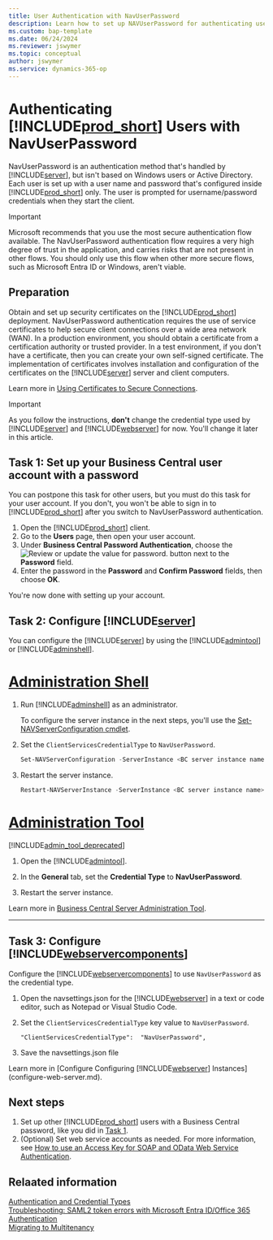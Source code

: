 ```yaml
---
title: User Authentication with NavUserPassword
description: Learn how to set up NAVUserPassword for authenticating users.
ms.custom: bap-template
ms.date: 06/24/2024
ms.reviewer: jswymer
ms.topic: conceptual
author: jswymer
ms.service: dynamics-365-op
---
```

# Authenticating [!INCLUDE[prod_short](../developer/includes/prod_short.md)] Users with NavUserPassword

NavUserPassword is an authentication method that's handled by [!INCLUDE[server](../developer/includes/server.md)], but isn't based on Windows users or Active Directory. Each user is set up with a user name and password that's configured inside [!INCLUDE[prod_short](../developer/includes/prod_short.md)] only. The user is prompted for username/password credentials when they start the client.

> [!IMPORTANT]
> Microsoft recommends that you use the most secure authentication flow available. The NavUserPassword authentication flow requires a very high degree of trust in the application, and carries risks that are not present in other flows. You should only use this flow when other more secure flows, such as Microsoft Entra ID or Windows, aren't viable.

## Preparation

Obtain and set up security certificates on the [!INCLUDE[prod_short](../developer/includes/prod_short.md)] deployment. NavUserPassword authentication requires the use of service certificates to help secure client connections over a wide area network (WAN). In a production environment, you should obtain a certificate from a certification authority or trusted provider. In a test environment, if you don't have a certificate, then you can create your own self-signed certificate. The implementation of certificates involves installation and configuration of the certificates on the [!INCLUDE[server](../developer/includes/server.md)] server and client computers.

Learn more in [Using Certificates to Secure Connections](../deployment/implement-security-certificates-production-environment.md).

> [!IMPORTANT]
> As you follow the instructions, **don't** change the credential type used by [!INCLUDE[server](../developer/includes/server.md)] and [!INCLUDE[webserver](../developer/includes/webserver.md)] for now. You'll change it later in this article.

## <a name="task1"></a>Task 1: Set up your Business Central user account with a password

You can postpone this task for other users, but you must do this task for your user account. If you don't, you won't be able to sign in to [!INCLUDE[prod_short](../developer/includes/prod_short.md)] after you switch to NavUserPassword authentication.

1. Open the [!INCLUDE[prod_short](../developer/includes/prod_short.md)] client.
2. Go to the **Users** page, then open your user account.
3. Under **Business Central Password Authentication**, choose the ![Review or update the value for password.](../developer/media/ellipse-button.png ) button next to the **Password** field.
4. Enter the password in the **Password** and **Confirm Password** fields, then choose **OK**.

You're now done with setting up your account.

## Task 2: Configure [!INCLUDE[server](../developer/includes/server.md)]

You can configure the [!INCLUDE[server](../developer/includes/server.md)] by using the [!INCLUDE[admintool](../developer/includes/admintool.md)] or [!INCLUDE[adminshell](../developer/includes/adminshell.md)].

# [Administration Shell](#tab/adminshell)

1. Run [!INCLUDE[adminshell](../developer/includes/adminshell.md)] as an administrator.

    To configure the server instance in the next steps, you'll use the [Set-NAVServerConfiguration cmdlet](/powershell/module/microsoft.dynamics.nav.management/set-navserverconfiguration).

2. Set the `ClientServicesCredentialType` to `NavUserPassword`.

   ```powershell
   Set-NAVServerConfiguration -ServerInstance <BC server instance name>  -KeyName ClientServicesCredentialType -KeyValue NavUserPassword
   ```

3. Restart the server instance.

   ```powershell
   Restart-NAVServerInstance -ServerInstance <BC server instance name>
   ```

# [Administration Tool](#tab/admintool)

[!INCLUDE[admin_tool_deprecated](../developer/includes/admin_tool_deprecated.md)]

1. Open the [!INCLUDE[admintool](../developer/includes/admintool.md)].

2. In the **General** tab, set the **Credential Type** to **NavUserPassword**.

3. Restart the server instance.

Learn more in [Business Central Server Administration Tool](administration-tool.md).

---

## Task 3: Configure [!INCLUDE[webservercomponents](../developer/includes/webservercomponents.md)]

Configure the [!INCLUDE[webservercomponents](../developer/includes/webservercomponents.md)] to use `NavUserPassword` as the credential type. 

1. Open the navsettings.json for the [!INCLUDE[webserver](../developer/includes/webserver.md)] in a text or code editor, such as Notepad or Visual Studio Code.

2. Set the `ClientServicesCredentialType` key value to `NavUserPassword`.

    ```
    "ClientServicesCredentialType":  "NavUserPassword",
    ```

3. Save the navsettings.json file

Learn more in [Configure Configuring [!INCLUDE[webserver](../developer/includes/webserver.md)] Instances](configure-web-server.md).

## Next steps

1. Set up other [!INCLUDE[prod_short](../developer/includes/prod_short.md)] users with a Business Central password, like you did in [Task 1](#task1).
2. (Optional) Set web service accounts as needed. For more information, see [How to use an Access Key for SOAP and OData Web Service Authentication](../webservices/web-services-authentication.md#accesskey).

## Relaated information  

[Authentication and Credential Types](Users-Credential-Types.md)  
[Troubleshooting: SAML2 token errors with Microsoft Entra ID/Office 365 Authentication](troubleshooting-SAML2-token-not-valid-because-validity-period-ended.md)  
[Migrating to Multitenancy](../deployment/migrating-to-multitenancy.md)

